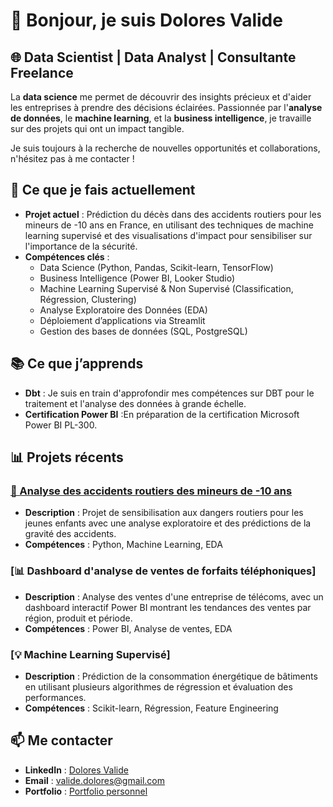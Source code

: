 # 👋 Bonjour, je suis Dolores Valide 

## 🌐 Data Scientist | Data Analyst | Consultante Freelance

La **data science** me permet de découvrir des insights précieux et d'aider les entreprises à prendre des décisions éclairées. Passionnée par l'**analyse de données**, le **machine learning**, et la **business intelligence**, je travaille sur des projets qui ont un impact tangible.

Je suis toujours à la recherche de nouvelles opportunités et collaborations, n'hésitez pas à me contacter !

## 🚀 Ce que je fais actuellement
- **Projet actuel** : Prédiction du décès dans des accidents routiers pour les mineurs de -10 ans en France, en utilisant des techniques de machine learning supervisé et des visualisations d'impact pour sensibiliser sur l'importance de la sécurité.
- **Compétences clés** : 
  - Data Science (Python, Pandas, Scikit-learn, TensorFlow)
  - Business Intelligence (Power BI, Looker Studio)
  - Machine Learning Supervisé & Non Supervisé (Classification, Régression, Clustering)
  - Analyse Exploratoire des Données (EDA)
  - Déploiement d’applications via Streamlit
  - Gestion des bases de données (SQL, PostgreSQL)

## 📚 Ce que j’apprends
- **Dbt** : Je suis en train d'approfondir mes compétences sur DBT pour le traitement et l'analyse des données à grande échelle.
- **Certification Power BI** :En préparation de la certification Microsoft Power BI PL-300.

## 📊 Projets récents

### [🔗 Analyse des accidents routiers des mineurs de -10 ans](https://github.com/DValide/Projet_perso_Accidents_routiers_de_mineurs_de_moins_de_10_ans)
- **Description** : Projet de sensibilisation aux dangers routiers pour les jeunes enfants avec une analyse exploratoire et des prédictions de la gravité des accidents.
- **Compétences** : Python, Machine Learning, EDA

### [📊 Dashboard d'analyse de ventes de forfaits téléphoniques]
- **Description** : Analyse des ventes d'une entreprise de télécoms, avec un dashboard interactif Power BI montrant les tendances des ventes par région, produit et période.
- **Compétences** : Power BI, Analyse de ventes, EDA

### [💡 Machine Learning Supervisé]
- **Description** : Prédiction de la consommation énergétique de bâtiments en utilisant plusieurs algorithmes de régression et évaluation des performances.
- **Compétences** : Scikit-learn, Régression, Feature Engineering

## 📫 Me contacter
- **LinkedIn** : [Dolores Valide](https://www.linkedin.com/in/d_valide)
- **Email** : [valide.dolores@gmail.com](mailto:valide.dolores@gmail.com)
- **Portfolio** : [Portfolio personnel](https://github.com/DValide/portfolio)
